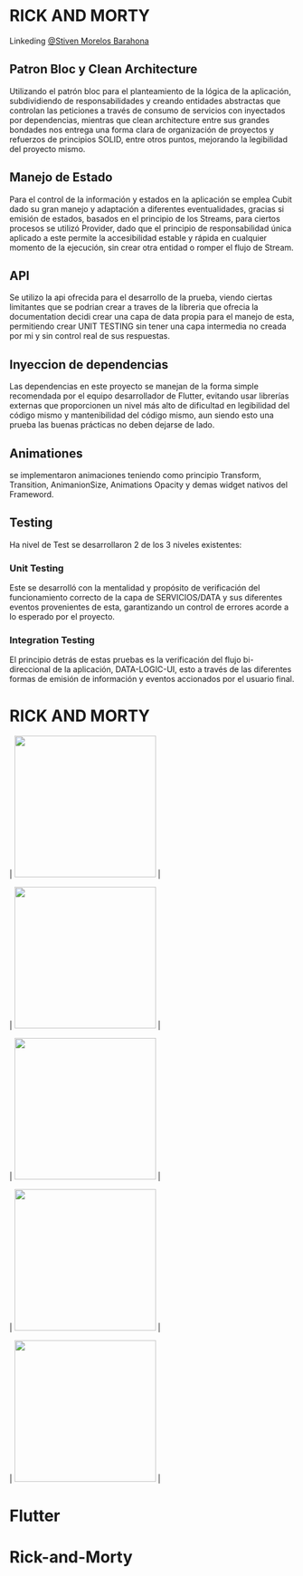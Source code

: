 # RICK AND MORTY

Linkeding [@Stiven Morelos Barahona](https://www.linkedin.com/in/stiven-morelo-barahona-61a9a11a5/)

## Patron Bloc y Clean Architecture

Utilizando el patrón bloc para el planteamiento de la lógica de la aplicación, subdividiendo de responsabilidades y creando entidades abstractas que controlan las peticiones a través de consumo de servicios con inyectados por dependencias, mientras que clean architecture entre sus grandes bondades nos entrega una forma clara de organización de proyectos y refuerzos de principios SOLID, entre otros puntos, mejorando la legibilidad del proyecto mismo.

## Manejo de Estado

Para el control de la información y estados en la aplicación se emplea Cubit dado su gran manejo y adaptación a diferentes eventualidades, gracias si emisión de estados, basados en el principio de los Streams, para ciertos procesos se utilizó Provider, dado que el principio de responsabilidad única aplicado a este permite la accesibilidad estable y rápida en cualquier momento de la ejecución, sin crear otra entidad o romper el flujo de Stream.

## API
Se utilizo la api ofrecida para el desarrollo de la prueba, viendo ciertas limitantes que se podrian crear a traves de la libreria que ofrecia la documentation decidi crear una capa de data propia para el manejo de esta, permitiendo crear UNIT TESTING sin tener una capa intermedia no creada por mi y sin control real de sus respuestas.

## Inyeccion de dependencias

Las dependencias en este proyecto se manejan de la forma simple recomendada por el equipo desarrollador de Flutter, evitando usar librerías externas que proporcionen un nivel más alto de dificultad en legibilidad del código mismo y mantenibilidad del código mismo, aun siendo esto una prueba las buenas prácticas no deben dejarse de lado.

## Animationes

se implementaron animaciones teniendo como principio Transform, Transition, AnimanionSize, Animations Opacity y demas widget nativos del Frameword.

## Testing

Ha nivel de Test se desarrollaron 2 de los 3 niveles existentes:

### Unit Testing

Este se desarrolló con la mentalidad y propósito de verificación del funcionamiento correcto de la capa de SERVICIOS/DATA y sus diferentes eventos provenientes de esta, garantizando un control de errores acorde a lo esperado por el proyecto.

### Integration Testing

El principio detrás de estas pruebas es la verificación del flujo bi-direccional de la aplicación, DATA-LOGIC-UI, esto a través de las diferentes formas de emisión de información y eventos accionados por el usuario final.


# RICK AND MORTY


|  <img src="https://firebasestorage.googleapis.com/v0/b/spotify-ceae1.appspot.com/o/RAM%2FCaptura%20de%20Pantalla%202022-05-23%20a%20la(s)%2010.53.10%20p.m..png?alt=media&token=73fe16ae-888c-45e9-ad8b-66eecf67783a" width="250"> |

 |  <img src="https://firebasestorage.googleapis.com/v0/b/spotify-ceae1.appspot.com/o/RAM%2FCaptura%20de%20Pantalla%202022-05-23%20a%20la(s)%2010.54.23%20p.m..png?alt=media&token=a9f2647c-8fd4-4782-bf9b-9ff2f3a6793e" width="250"> |
 

 |  <img src="https://firebasestorage.googleapis.com/v0/b/spotify-ceae1.appspot.com/o/RAM%2FCaptura%20de%20Pantalla%202022-05-23%20a%20la(s)%2010.56.27%20p.m..png?alt=media&token=6104c469-7f68-4e0d-9389-358d5a331b83" width="250"> |


|  <img src="https://firebasestorage.googleapis.com/v0/b/spotify-ceae1.appspot.com/o/RAM%2FCaptura%20de%20Pantalla%202022-05-23%20a%20la(s)%2010.56.37%20p.m..png?alt=media&token=4d0d8b29-ba67-40bb-934a-bbe3fa55a68e" width="250"> |


 |  <img src="https://firebasestorage.googleapis.com/v0/b/spotify-ceae1.appspot.com/o/RAM%2FCaptura%20de%20Pantalla%202022-05-23%20a%20la(s)%2010.57.21%20p.m..png?alt=media&token=8e23dced-3124-46c9-9de6-3de63e568f92" width="250"> |
 


# Flutter

# Rick-and-Morty
